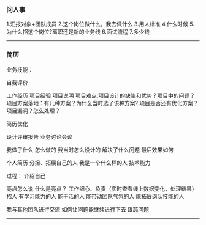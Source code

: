 ### 问人事

1.汇报对象+团队成员
2.这个岗位做什么，我去做什么
3.用人标准
4.什么时候
5.为什么招这个岗位?离职还是新的业务线
6.面试流程
7.多少钱

-----------------------------------------

### 简历

业务技能：

自我评价

工作经历
项目经验
	项目说明
		项目难点:项目设计的缺陷和优势？项目中的问题？
		项目方案落地：有几种方案？为什么当时选了该种方案?
		项目是否还有优化方案？
		项目漏洞？怎么处理？

简历优化

设计评审报告
业务讨论会议

我做了什么
怎么做的
我当时怎么设计的
解决了什么问题
最后效果如何

个人简历
	分担、拓展自己的人
	我是一个什么样的人
	技术能力

过程：
	介绍自己

亮点怎么说
	什么是亮点？
		工作细心、负责（实时查看线上数据变化，处理结果）
	招人
		有学习能力的人
		能干活的人
		能带动团队气氛的人
		能拓展退队技能的人

我与其他团队进行交流
	如何让问题能继续进行下去
	跟踪问题

------------------------



